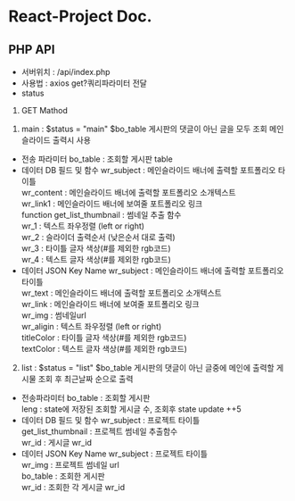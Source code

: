# React-Project Doc.

## PHP API
- 서버위치 : /api/index.php
- 사용법 : axios get?쿼리파라미터 전달
- status 
1. GET Mathod
1) main : $status = "main" $bo_table 게시판의 댓글이 아닌 글을 모두 조회 메인슬라이드 출력시 사용<br /> 
- 전송 파라미터
bo_table : 조회할 게시판 table <br />
- 데이터 DB 필드 및 함수
wr_subject : 메인슬라이드 배너에 출력할 포트폴리오 타이틀<br />
wr_content : 메인슬라이드 배너에 출력할 포트폴리오 소개텍스트<br />
wr_link1 : 메인슬라이드 배너에 보여줄 포트폴리오 링크<br />
function get_list_thumbnail : 썸네일 추출 함수<br /> 
wr_1 : 텍스트 좌우정렬 (left or right)<br />
wr_2 : 슬라이더 출력순서 (낮은순서 대로 출력)<br />
wr_3 : 타이틀 글자 색상(#를 제외한 rgb코드)<br />
wr_4 : 텍스트 글자 색상(#를 제외한 rgb코드)<br />
- 데이터 JSON Key Name
wr_subject : 메인슬라이드 배너에 출력할 포트폴리오 타이틀<br/>
wr_text : 메인슬라이드 배너에 출력할 포트폴리오 소개텍스트<br/>
wr_link : 메인슬라이드 배너에 보여줄 포트폴리오 링크<br/>
wr_img : 썸네일url<br/>
wr_aligin : 텍스트 좌우정렬 (left or right)<br/>
titleColor : 타이틀 글자 색상(#를 제외한 rgb코드)<br/>
textColor : 텍스트 글자 색상(#를 제외한 rgb코드)<br/>

2) list : $status = "list" $bo_table 게시판의 댓글이 아닌 글중에 메인에 출력할 게시물 조회 후 최근날짜 순으로 출력<br />
- 전송파라미터
bo_table : 조회할 게시판<br />
leng : state에 저장된 조회할 게시글 수, 조회후 state update ++5 <br />
- 데이터 DB 필드 및 함수
wr_subject : 프로젝트 타이틀<br />
get_list_thumbnail : 프로젝트 썸네일 추출함수<br />
wr_id : 게시글 wr_id<br />
- 데이터 JSON Key Name
wr_subject : 프로젝트 타이틀<br />
wr_img : 프로젝트 썸네일 url<br />
bo_table : 조회한 게시판<br />
wr_id : 조회한 각 게시글 wr_id<br />
